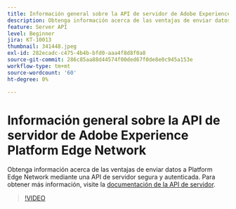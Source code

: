 ```yaml
---
title: Información general sobre la API de servidor de Adobe Experience Platform Edge Network
description: Obtenga información acerca de las ventajas de enviar datos a Platform Edge Network mediante una API de servidor segura y autenticada.
feature: Server API
level: Beginner
jira: KT-10013
thumbnail: 341448.jpeg
exl-id: 282ecadc-c475-4b4b-bfd0-aaa4f8d8f0a8
source-git-commit: 286c85aa88d44574f00ded67f0de8e0c945a153e
workflow-type: tm+mt
source-wordcount: '60'
ht-degree: 0%

---
```


# Información general sobre la API de servidor de Adobe Experience Platform Edge Network

Obtenga información acerca de las ventajas de enviar datos a Platform Edge Network mediante una API de servidor segura y autenticada. Para obtener más información, visite la [documentación de la API de servidor](https://experienceleague.adobe.com/docs/experience-platform/edge-network-server-api/overview.html?lang=es).

>[!VIDEO](https://video.tv.adobe.com/v/341448?learn=on&enablevpops)
